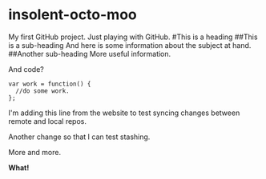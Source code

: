 # insolent-octo-moo
My first GitHub project.  Just playing with GitHub.
#This is a heading
##This is a sub-heading
And here is some information about the subject at hand.
##Another sub-heading
More useful information.

And code?

    var work = function() {
      //do some work.
    };

I'm adding this line from the website to test syncing changes between remote and local repos.

Another change so that I can test stashing.

More and more.

**What!**
